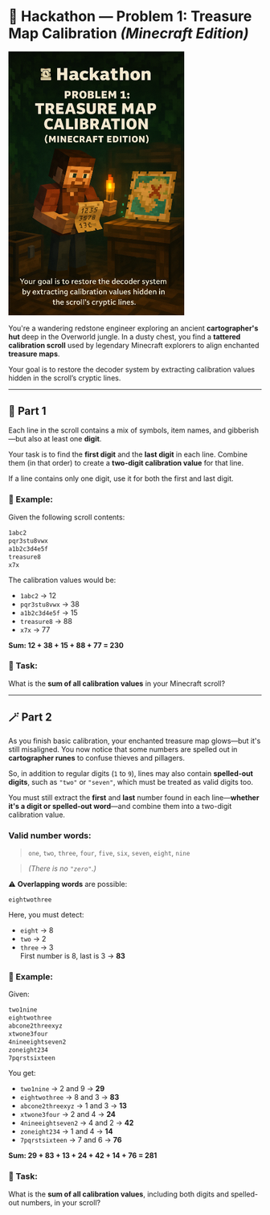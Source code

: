 # 🧭 Hackathon — Problem 1: Treasure Map Calibration *(Minecraft Edition)*

<img src="img/problem1.png" alt="Minecraft Problem 1" width="350"/>

You're a wandering redstone engineer exploring an ancient **cartographer's hut** deep in the Overworld jungle. In a dusty chest, you find a **tattered calibration scroll** used by legendary Minecraft explorers to align enchanted **treasure maps**.

Your goal is to restore the decoder system by extracting calibration values hidden in the scroll’s cryptic lines.

---

## 🧱 Part 1

Each line in the scroll contains a mix of symbols, item names, and gibberish—but also at least one **digit**.

Your task is to find the **first digit** and the **last digit** in each line. Combine them (in that order) to create a **two-digit calibration value** for that line.

If a line contains only one digit, use it for both the first and last digit.

### 🧪 Example:

Given the following scroll contents:

```
1abc2
pqr3stu8vwx
a1b2c3d4e5f
treasure8
x7x
```

The calibration values would be:
- `1abc2` → 12  
- `pqr3stu8vwx` → 38  
- `a1b2c3d4e5f` → 15  
- `treasure8` → 88  
- `x7x` → 77  

**Sum: 12 + 38 + 15 + 88 + 77 = 230**

### 🎯 Task:

What is the **sum of all calibration values** in your Minecraft scroll?

---

## 🪄 Part 2

As you finish basic calibration, your enchanted treasure map glows—but it's still misaligned. You now notice that some numbers are spelled out in **cartographer runes** to confuse thieves and pillagers.

So, in addition to regular digits (`1` to `9`), lines may also contain **spelled-out digits**, such as `"two"` or `"seven"`, which must be treated as valid digits too.

You must still extract the **first** and **last** number found in each line—**whether it's a digit or spelled-out word**—and combine them into a two-digit calibration value.

### Valid number words:

> `one`, `two`, `three`, `four`, `five`, `six`, `seven`, `eight`, `nine`

> *(There is no `"zero"`.)*

⚠️ **Overlapping words** are possible:
```
eightwothree
```
Here, you must detect:
- `eight` → 8  
- `two` → 2  
- `three` → 3  
First number is 8, last is 3 → **83**

### 🧪 Example:

Given:
```
two1nine  
eightwothree  
abcone2threexyz  
xtwone3four  
4nineeightseven2  
zoneight234  
7pqrstsixteen
```

You get:
- `two1nine` → 2 and 9 → **29**  
- `eightwothree` → 8 and 3 → **83**  
- `abcone2threexyz` → 1 and 3 → **13**  
- `xtwone3four` → 2 and 4 → **24**  
- `4nineeightseven2` → 4 and 2 → **42**  
- `zoneight234` → 1 and 4 → **14**  
- `7pqrstsixteen` → 7 and 6 → **76**

**Sum: 29 + 83 + 13 + 24 + 42 + 14 + 76 = 281**

### 🎯 Task:

What is the **sum of all calibration values**, including both digits and spelled-out numbers, in your scroll?
